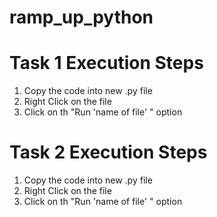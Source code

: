 # ramp_up_python

# Task 1 Execution Steps
1. Copy the code into new .py file
2. Right Click on the file
3. Click on th "Run 'name of file' " option

# Task 2 Execution Steps
1. Copy the code into new .py file
2. Right Click on the file
3. Click on th "Run 'name of file' " option
